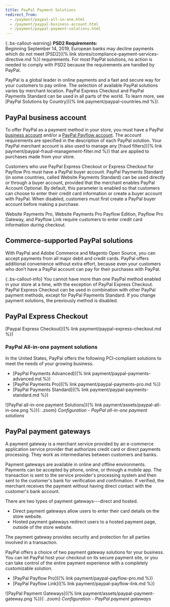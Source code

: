 ```yaml
---
title: PayPal Payment Solutions
redirect_from:
  - /payment/paypal-all-in-one.html
  - /payment/paypal-business-account.html
  - /payment/paypal-payment-solutions.html
---
```


{:.bs-callout-warning}
**PSD2 Requirements:** <br/>
Beginning September 14, 2019, European banks may decline payments which do not meet [PSD2]({% link stores/compliance-payment-services-directive.md %}) requirements. For most PayPal solutions, no action is needed to comply with PSD2 because the requirements are handled by PayPal.

PayPal is a global leader in online payments and a fast and secure way for your customers to pay online. The selection of available PayPal solutions varies by merchant location. PayPal Express Checkout and PayPal Payments Standard can be used in all parts of the world. To learn more, see [PayPal Solutions by Country]({% link payment/paypal-countries.md %}).

## PayPal business account

To offer PayPal as a payment method in your store, you must have a PayPal [business account][1] and/or a [PayPal Payflow account][2]. The account requirements are specified in the description of each PayPal solution. Your PayPal merchant account is also used to manage any [fraud filters]({% link payment/paypal-fraud-management-filter.md %}) that are applied to purchases made from your store.

Customers who use PayPal Express Checkout or Express Checkout for Payflow Pro must have a PayPal buyer account. PayPal Payments Standard (in some countries, called Website Payments Standard) can be used directly or through a buyer account, provided that the merchant enables PayPal Account Optional. By default, this parameter is enabled so that customers can choose to enter their credit card information or create a buyer account with PayPal. When disabled, customers must first create a PayPal buyer account before making a purchase.

Website Payments Pro, Website Payments Pro Payflow Edition, Payflow Pro Gateway, and Payflow Link require customers to enter credit card information during checkout.

## Commerce-supported PayPal solutions

With PayPal and Adobe Commerce and Magento Open Source, you can accept payments from all major debit and credit cards. PayPal offers additional convenience without extra effort, because even your customers who don’t have a PayPal account can pay for their purchases with PayPal.

{:.bs-callout-info}
You cannot have more than one PayPal method enabled in your store at a time, with the exception of PayPal Express Checkout. PayPal Express Checkout can be used in combination with other PayPal payment methods, except for PayPal Payments Standard. If you change payment solutions, the previously method is disabled.

## PayPal Express Checkout

[Paypal Express Checkout]({% link payment/paypal-express-checkout.md %})

### PayPal All-in-one payment solutions

In the United States, PayPal offers the following PCI-compliant solutions to meet the needs of your growing business.

- [PayPal Payments Advanced]({% link payment/paypal-payments-advanced.md %})
- [PayPal Payments Pro]({% link payment/paypal-payments-pro.md %})
- [PayPal Payments Standard]({% link payment/paypal-payments-standard.md %})

![PayPal all-in-one payment Solutions]({% link payment/assets/paypal-all-in-one.png %}){: .zoom}
_Configuration - PayPal all-in-one payment solutions_

## PayPal payment gateways

A payment gateway is a merchant service provided by an e-commerce application service provider that authorizes credit card or direct payments processing. They work as intermediaries between customers and banks.

Payment gateways are available in online and offline environments. Payments can be accepted by phone, online, or through a mobile app. The transaction is sent to the service provider's processing system and then sent to the customer's bank for verification and confirmation. If verified, the merchant receives the payment without having direct contact with the customer's bank account.

There are two types of payment gateways---direct and hosted.

- Direct payment gateways allow users to enter their card details on the store website.
- Hosted payment gateways redirect users to a hosted payment page, outside of the store website.

The payment gateway provides security and protection for all parties involved in a transaction.

PayPal offers a choice of two payment gateway solutions for your business. You can let PayPal host your checkout on its secure payment site, or you can take control of the entire payment experience with a completely customizable solution.

- [PayPal Payflow Pro]({% link payment/paypal-payflow-pro.md %})
- [PayPal Payflow Link]({% link payment/paypal-payflow-link.md %})

![PayPal Payment Gateways]({% link payment/assets/paypal-payment-gateway.png %}){: .zoom}
_Configuration - PayPal payment gateways_

[1]: https://manager.paypal.com/0
[2]: https://developer.paypal.com/docs/payflow/payflow-gateway/
